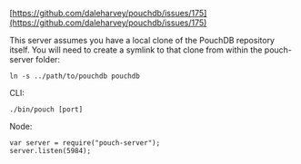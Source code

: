 [https://github.com/daleharvey/pouchdb/issues/175](https://github.com/daleharvey/pouchdb/issues/175)

This server assumes you have a local clone of the PouchDB repository itself.
You will need to create a symlink to that clone from within the pouch-server
folder:

```
ln -s ../path/to/pouchdb pouchdb
```

CLI:
```
./bin/pouch [port]
```

Node:
```
var server = require("pouch-server");
server.listen(5984);
```
